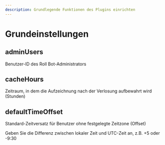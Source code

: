 ```yaml
---
description: Grundlegende Funktionen des Plugins einrichten
---
```


# Grundeinstellungen

## adminUsers

Benutzer-ID des Roll Bot-Administrators

## cacheHours

Zeitraum, in dem die Aufzeichnung nach der Verlosung aufbewahrt wird (Stunden)

## defaultTimeOffset

Standard-Zeitversatz für Benutzer ohne festgelegte Zeitzone (Offset)

Geben Sie die Differenz zwischen lokaler Zeit und UTC-Zeit an, z.B. +5 oder -9:30
